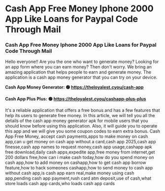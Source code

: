 # Cash App Free Money Iphone 2000 App Like Loans for Paypal Code Through Mail

### Cash App Free Money Iphone 2000 App Like Loans for Paypal Code Through Mail

Hello everyone!! Are you the one who want to generate money? Looking for an app form where you can earn money? Then don't worry. We bring an amazing application that helps people to earn and generate money. The application is a cash app money generator that you can try on your device.

<strong>Cash App Money Generator: 🟢 https://theloyalest.cyou/cash-app</strong>

<strong>Cash App Plus Plus: 🟢 https://theloyalest.cyou/cashapp-plus-plus</strong>

It's a reliable application that offers a free bonus and has a few features that help its users to generate free money. In this article, we will tell you all the details of the cash app money generator apk for mobile users that you should know before using this application. Also, it will guide you to operate this app and we will give you some coupon codes to earn extra bonus. Cash App Free Money, accept cash payments,apps to make money on cash app,can u get money on cash app without a card,cash app 2025,cash app finesse,cash app names to request money,cash app usage,cashapp apk free download,daily cash apps,expedite app,free money from internet,get 200 dollars free,how can i make cash today,how do you spend money on cash app,how to add money on cashapp,how to get cash app borrow feature,how to hack someones cashapp,how to send money to cash app without cash app,is cash app earn real,make money using cash app,pending cash app payment,rush card atm deposit,use of cash,what store loads cash app cards,who loads cash app cards
